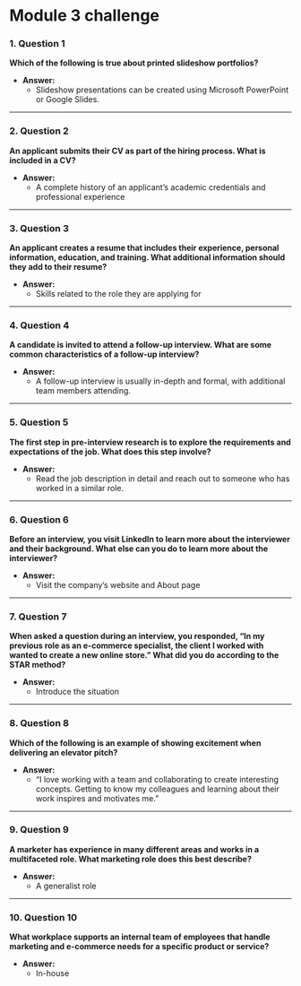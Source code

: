 # Module 3 challenge


### 1. **Question 1**  
**Which of the following is true about printed slideshow portfolios?**

- **Answer:**  
  - Slideshow presentations can be created using Microsoft PowerPoint or Google Slides.

---

### 2. **Question 2**  
**An applicant submits their CV as part of the hiring process. What is included in a CV?**

- **Answer:**  
  - A complete history of an applicant’s academic credentials and professional experience

---

### 3. **Question 3**  
**An applicant creates a resume that includes their experience, personal information, education, and training. What additional information should they add to their resume?**

- **Answer:**  
  - Skills related to the role they are applying for

---

### 4. **Question 4**  
**A candidate is invited to attend a follow-up interview. What are some common characteristics of a follow-up interview?**

- **Answer:**  
  - A follow-up interview is usually in-depth and formal, with additional team members attending.

---

### 5. **Question 5**  
**The first step in pre-interview research is to explore the requirements and expectations of the job. What does this step involve?**

- **Answer:**  
  - Read the job description in detail and reach out to someone who has worked in a similar role.

---

### 6. **Question 6**  
**Before an interview, you visit LinkedIn to learn more about the interviewer and their background. What else can you do to learn more about the interviewer?**

- **Answer:**  
  - Visit the company’s website and About page

---

### 7. **Question 7**  
**When asked a question during an interview, you responded, “In my previous role as an e-commerce specialist, the client I worked with wanted to create a new online store.” What did you do according to the STAR method?**

- **Answer:**  
  - Introduce the situation

---

### 8. **Question 8**  
**Which of the following is an example of showing excitement when delivering an elevator pitch?**

- **Answer:**  
  - “I love working with a team and collaborating to create interesting concepts. Getting to know my colleagues and learning about their work inspires and motivates me.”

---

### 9. **Question 9**  
**A marketer has experience in many different areas and works in a multifaceted role. What marketing role does this best describe?**

- **Answer:**  
  - A generalist role

---

### 10. **Question 10**  
**What workplace supports an internal team of employees that handle marketing and e-commerce needs for a specific product or service?**

- **Answer:**  
  - In-house
